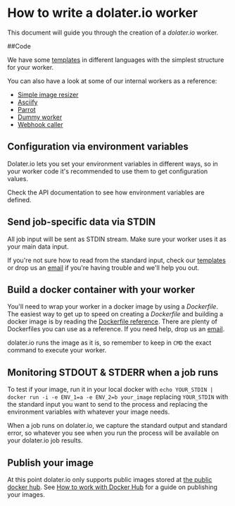 # How to write a dolater.io worker

This document will guide you through the creation of a *dolater.io* worker.

##Code

We have some [templates](https://github.com/shoppinpal/templates) in different languages with the simplest structure for your worker.

You can also have a look at some of our internal workers as a reference:
- [Simple image resizer](https://github.com/shoppinpal/simple_image_resizer)
- [Asciify](https://github.com/shoppinpal/asciify)
- [Parrot](https://github.com/shoppinpal/parrot)
- [Dummy worker](https://github.com/shoppinpal/dummy_worker)
- [Webhook caller](https://github.com/shoppinpal/webhook_caller)

## Configuration via environment variables

Dolater.io lets you set your environment variables in different ways, so in your worker code it's recommended to use them to get configuration values.

Check the API documentation to see how environment variables are defined.

## Send job-specific data via STDIN

All job input will be sent as STDIN stream. Make sure your worker uses it as your main data input.

If you're not sure how to read from the standard input, check our [templates](https://github.com/shoppinpal/templates) or drop us an [email](mailto:admin@dolater.io) if you're having trouble and we'll help you out.

## Build a docker container with your worker

You'll need to wrap your worker in a docker image by using a _Dockerfile_. The easiest way to get up to speed on creating a _Dockerfile_ and building a docker image is by reading the [Dockerfile reference](https://docs.docker.com/reference/builder/). There are plenty of Dockerfiles you can use as a reference. If you need help, drop us an [email](mailto:admin@dolater.io).

dolater.io runs the image as it is, so remember to keep in `CMD` the exact command to execute your worker.

## Monitoring STDOUT & STDERR when a job runs

To test if your image, run it in your local docker with `echo YOUR_STDIN | docker run -i -e ENV_1=a -e ENV_2=b your_image` replacing `YOUR_STDIN` with the standard input you want to send to the process and replacing the environment variables with whatever your image needs.

When a job runs on dolater.io, we capture the standard output and standard error, so whatever you see when you run the process will be available on your dolater.io job results.

## Publish your image

At this point dolater.io only supports public images stored at [the public docker hub](https://hub.docker.com/). See [How to work with Docker Hub](http://docs.docker.com/userguide/dockerrepos/) for a guide on publishing your images.
